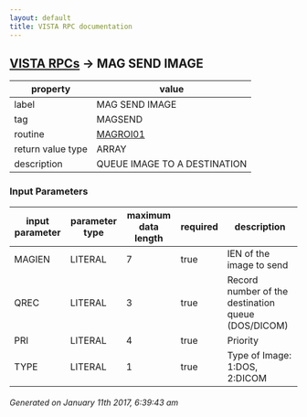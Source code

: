 ```yaml
---
layout: default
title: VISTA RPC documentation
---
```




## [VISTA RPCs](TableOfContent.md) &#8594; MAG SEND IMAGE 

 property | value 
--- | --- 
 label | MAG SEND IMAGE
 tag | MAGSEND
 routine | [MAGROI01](http://code.osehra.org/dox/Routine_MAGROI01_source.html)
 return value type | ARRAY
 description | QUEUE IMAGE TO A DESTINATION

### Input Parameters

| input parameter | parameter type | maximum data length | required | description | 
| --- | --- | --- | --- | --- | 
| MAGIEN | LITERAL | 7 | true | IEN of the image to send | 
| QREC | LITERAL | 3 | true | Record number of the destination queue (DOS/DICOM) | 
| PRI | LITERAL | 4 | true | Priority | 
| TYPE | LITERAL | 1 | true | Type of Image: 1:DOS, 2:DICOM | 




 ###### Generated on January 11th 2017, 6:39:43 am